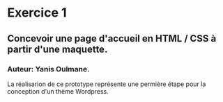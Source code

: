 # Exercice 1 

## Concevoir une page d'accueil en HTML / CSS à partir d'une maquette.

### Auteur: Yanis Oulmane.

La réalisarion de ce prototype représente une permière étape pour la conception d'un thème Wordpress.